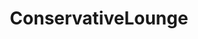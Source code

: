 ---
title: ConservativeLounge
crosslinks:
- Conservative
- autotldr
- GoldandBlack
- TrueAskReddit
- ConservativeMeta
- politics
- California
- standwithrand
- GeorgeWBush
- conservatives
- askaconservative
---